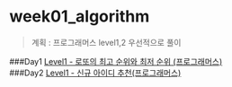 # week01_algorithm
> 계획 : 프로그래머스 level1,2 우선적으로 풀이

###Day1 
[Level1 - 로또의 최고 순위와 최저 순위
(프로그래머스)](https://programmers.co.kr/learn/courses/30/lessons/77484)   
###Day2
[Level1 - 신규 아이디 추천(프로그래머스)](https://programmers.co.kr/learn/courses/30/lessons/72410?language=python3) 